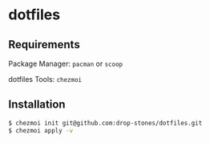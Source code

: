 # dotfiles

## Requirements

Package Manager: `pacman` or `scoop`

dotfiles Tools: `chezmoi`

## Installation

```bash
$ chezmoi init git@github.com:drop-stones/dotfiles.git
$ chezmoi apply -v
```

